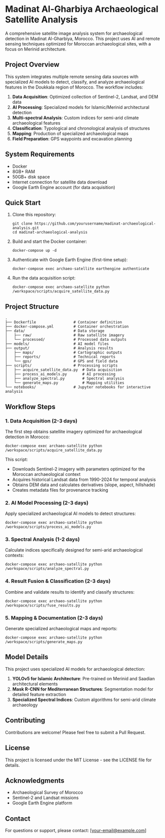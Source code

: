 # Madinat Al-Gharbiya Archaeological Satellite Analysis

A comprehensive satellite image analysis system for archaeological detection in Madinat Al-Gharbiya, Morocco. This project uses AI and remote sensing techniques optimized for Moroccan archaeological sites, with a focus on Merinid architecture.

## Project Overview

This system integrates multiple remote sensing data sources with specialized AI models to detect, classify, and analyze archaeological features in the Doukkala region of Morocco. The workflow includes:

1. **Data Acquisition**: Optimized collection of Sentinel-2, Landsat, and DEM data
2. **AI Processing**: Specialized models for Islamic/Merinid architectural detection
3. **Multi-spectral Analysis**: Custom indices for semi-arid climate archaeological features
4. **Classification**: Typological and chronological analysis of structures
5. **Mapping**: Production of specialized archaeological maps
6. **Field Preparation**: GPS waypoints and excavation planning

## System Requirements

- Docker
- 8GB+ RAM
- 50GB+ disk space
- Internet connection for satellite data download
- Google Earth Engine account (for data acquisition)

## Quick Start

1. Clone this repository:
   ```
   git clone https://github.com/yourusername/madinat-archaeological-analysis.git
   cd madinat-archaeological-analysis
   ```

2. Build and start the Docker container:
   ```
   docker-compose up -d
   ```

3. Authenticate with Google Earth Engine (first-time setup):
   ```
   docker-compose exec archaeo-satellite earthengine authenticate
   ```

4. Run the data acquisition script:
   ```
   docker-compose exec archaeo-satellite python /workspace/scripts/acquire_satellite_data.py
   ```

## Project Structure

```
.
├── Dockerfile                 # Container definition
├── docker-compose.yml         # Container orchestration
├── data/                      # Data storage
│   ├── raw/                   # Raw satellite imagery
│   └── processed/             # Processed data outputs
├── models/                    # AI model files
├── output/                    # Analysis results
│   ├── maps/                  # Cartographic outputs
│   ├── reports/               # Technical reports
│   └── gps/                   # GPS and field data
├── scripts/                   # Processing scripts
│   ├── acquire_satellite_data.py  # Data acquisition
│   ├── process_ai_models.py       # AI processing
│   ├── analyze_spectral.py        # Spectral analysis
│   └── generate_maps.py           # Mapping utilities
└── notebooks/                 # Jupyter notebooks for interactive analysis
```

## Workflow Steps

### 1. Data Acquisition (2-3 days)

The first step obtains satellite imagery optimized for archaeological detection in Morocco:

```
docker-compose exec archaeo-satellite python /workspace/scripts/acquire_satellite_data.py
```

This script:
- Downloads Sentinel-2 imagery with parameters optimized for the Moroccan archaeological context
- Acquires historical Landsat data from 1990-2024 for temporal analysis
- Obtains DEM data and calculates derivatives (slope, aspect, hillshade)
- Creates metadata files for provenance tracking

### 2. AI Model Processing (2-3 days)

Apply specialized archaeological AI models to detect structures:

```
docker-compose exec archaeo-satellite python /workspace/scripts/process_ai_models.py
```

### 3. Spectral Analysis (1-2 days)

Calculate indices specifically designed for semi-arid archaeological contexts:

```
docker-compose exec archaeo-satellite python /workspace/scripts/analyze_spectral.py
```

### 4. Result Fusion & Classification (2-3 days)

Combine and validate results to identify and classify structures:

```
docker-compose exec archaeo-satellite python /workspace/scripts/fuse_results.py
```

### 5. Mapping & Documentation (2-3 days)

Generate specialized archaeological maps and reports:

```
docker-compose exec archaeo-satellite python /workspace/scripts/generate_maps.py
```

## Model Details

This project uses specialized AI models for archaeological detection:

1. **YOLOv5 for Islamic Architecture**: Pre-trained on Merinid and Saadian architectural elements
2. **Mask R-CNN for Mediterranean Structures**: Segmentation model for detailed feature extraction
3. **Specialized Spectral Indices**: Custom algorithms for semi-arid climate archaeology

## Contributing

Contributions are welcome! Please feel free to submit a Pull Request.

## License

This project is licensed under the MIT License - see the LICENSE file for details.

## Acknowledgments

- Archaeological Survey of Morocco
- Sentinel-2 and Landsat missions
- Google Earth Engine platform

## Contact

For questions or support, please contact: [your-email@example.com]
